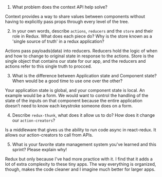 1. What problem does the context API help solve?

Context provides a way to share values between components without having to explicitly pass props through every level of the tree.

2. In your own words, describe `actions`, `reducers` and the `store` and their role in Redux. What does each piece do? Why is the store known as a 'single source of truth' in a redux application?

Actions pass payloads(data) into reducers. Reducers hold the logic of when and how to change to original state in response to the actions. Store is the single object that contains our state for our app, and the reducers and actions refer to this single truth to procced.

3. What is the difference between Application state and Component state? When would be a good time to use one over the other?

Your application state is global, and your component state is local. An example would be a form. We would want to control the handling of the state of the inputs on that component because the entire application doesn’t need to know each keystroke someone does on a form.

4. Describe `redux-thunk`, what does it allow us to do? How does it change our `action-creators`?

Is a middleware that gives us the ability to run code async in react-redux. It allows our action-creators to call from APIs.

5. What is your favorite state management system you've learned and this sprint? Please explain why!

Redux but only because I've had more practice with it. I find that it adds a lot of extra complexity to these tiny apps. The way everything is organized, though, makes the code cleaner and I imagine much better for larger apps. 